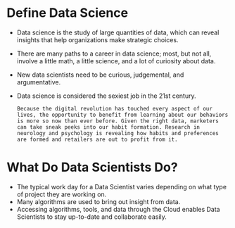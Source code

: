 # Define Data Science

- Data science is the study of large quantities of data, which can reveal insights that help organizations make strategic choices.
- There are many paths to a career in data science; most, but not all, involve a little math, a little science, and a lot of curiosity about data.
- New data scientists need to be curious, judgemental, and argumentative.
- Data science is considered the sexiest job in the 21st century.

  `Because the digital revolution has touched every aspect of our lives, the opportunity to benefit from learning about our behaviors is more so now than ever before. Given the right data, marketers can take sneak peeks into our habit formation. Research in neurology and psychology is revealing how habits and preferences are formed and retailers are out to profit from it.`

# What Do Data Scientists Do?

- The typical work day for a Data Scientist varies depending on what type of project they are working on.
- Many algorithms are used to bring out insight from data.
- Accessing algorithms, tools, and data through the Cloud enables Data Scientists to stay up-to-date and collaborate easily.
